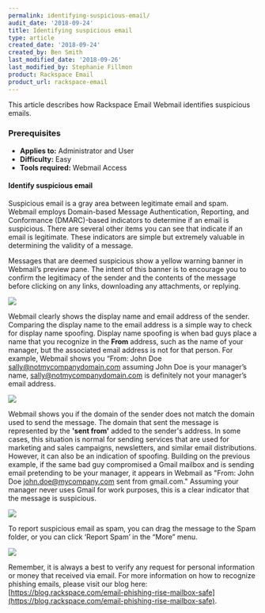 ```yaml
---
permalink: identifying-suspicious-email/
audit_date: '2018-09-24'
title: Identifying suspicious email
type: article
created_date: '2018-09-24'
created_by: Ben Smith
last_modified_date: '2018-09-26'
last_modified_by: Stephanie Fillmon
product: Rackspace Email
product_url: rackspace-email
---
```


This article describes how Rackspace Email Webmail identifies suspicious emails.

### Prerequisites

- **Applies to:** Administrator and User
- **Difficulty:** Easy
- **Tools required:** Webmail Access

#### Identify suspicious email

Suspicious email is a gray area between legitimate email and spam. Webmail employs Domain-based Message Authentication, Reporting, and Conformance (DMARC)-based indicators to determine if an email is suspicious. There are several other items you can see that indicate if an email is legitimate. These indicators are simple but extremely valuable in determining the validity of a message.

Messages that are deemed suspicious show a yellow warning banner in Webmail’s preview pane. The intent of this banner is to encourage you to confirm the legitimacy of the sender and the contents of the message before clicking on any links, downloading any attachments, or replying.

<img src="{% asset_path rackspace-email/identifying-suspicious-email/this-is-suspicious.png %}" />

Webmail clearly shows the display name and email address of the sender. Comparing the display name to the email address is a simple way to check for display name spoofing. Display name spoofing is when bad guys place a name that you recognize in the **From** address, such as the name of your manager, but the associated email address is not for that person. For example, Webmail shows you “From: John Doe sally@notmycompanydomain.com assuming John Doe is your manager’s name, sally@notmycompanydomain.com is definitely not your manager’s email address.

<img src="{% asset_path rackspace-email/identifying-suspicious-email/sender-discrepancies.png %}" />

Webmail shows you if the domain of the sender does not match the domain used to send the message. The domain that sent the message is represented by the **'sent from'** added to the sender's address. In some cases, this situation is normal for sending services that are used for marketing and sales campaigns, newsletters, and similar email distributions. However, it can also be an indication of spoofing. Building on the previous example, if the same bad guy compromised a Gmail mailbox and is sending email pretending to be your manager, it appears in Webmail as "From: John Doe john.doe@mycompany.com sent from gmail.com." Assuming your manager never uses Gmail for work purposes, this is a clear indicator that the message is suspicious.

<img src="{% asset_path rackspace-email/identifying-suspicious-email/sender-discrepancies-2.png %}" />

To report suspicious email as spam, you can drag the message to the Spam folder, or you can click ‘Report Spam’ in the “More” menu.

<img src="{% asset_path rackspace-email/identifying-suspicious-email/report-spam.png %}" />

Remember, it is always a best to verify any request for personal information or money that received via email. For more information on how to recognize phishing emails, please visit our blog here: [https://blog.rackspace.com/email-phishing-rise-mailbox-safe](https://blog.rackspace.com/email-phishing-rise-mailbox-safe).
